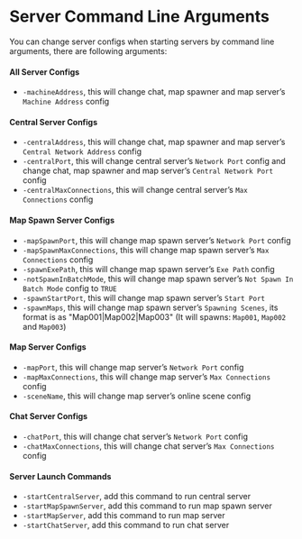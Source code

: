 # Server Command Line Arguments

You can change server configs when starting servers by command line arguments, there are following arguments:

#### All Server Configs

*   `-machineAddress`, this will change chat, map spawner and map server’s `Machine Address` config

#### Central Server Configs

*   `-centralAddress`, this will change chat, map spawner and map server’s `Central Network Address` config
*   `-centralPort`, this will change central server’s `Network Port` config and change chat, map spawner and map server’s `Central Network Port` config
*   `-centralMaxConnections`, this will change central server’s `Max Connections` config

#### Map Spawn Server Configs

*   `-mapSpawnPort`, this will change map spawn server’s `Network Port` config
*   `-mapSpawnMaxConnections`, this will change map spawn server’s `Max Connections` config
*   `-spawnExePath`, this will change map spawn server’s `Exe Path` config
*   `-notSpawnInBatchMode`, this will change map spawn server’s `Not Spawn In Batch Mode` config to `TRUE`
*   `-spawnStartPort`, this will change map spawn server’s `Start Port`
*   `-spawnMaps`, this will change map spawn server’s `Spawning Scenes`, its format is as "Map001|Map002|Map003" (It will spawns: `Map001`, `Map002` and `Map003`)

#### Map Server Configs

*   `-mapPort`, this will change map server’s `Network Port` config
*   `-mapMaxConnections`, this will change map server’s `Max Connections` config
*   `-sceneName`, this will change map server’s online scene config

#### Chat Server Configs

*   `-chatPort`, this will change chat server’s `Network Port` config
*   `-chatMaxConnections`, this will change chat server’s `Max Connections` config

#### Server Launch Commands

*   `-startCentralServer`, add this command to run central server
*   `-startMapSpawnServer`, add this command to run map spawn server
*   `-startMapServer`, add this command to run map server
*   `-startChatServer`, add this command to run chat server